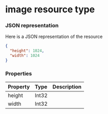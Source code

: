 # image resource type



### JSON representation

Here is a JSON representation of the resource

<!-- {
  "blockType": "resource",
  "optionalProperties": [

  ],
  "@odata.type": "microsoft.graph.image"
}-->

```json
{
  "height": 1024,
  "width": 1024
}

```
### Properties
| Property	   | Type	|Description|
|:---------------|:--------|:----------|
|height|Int32||
|width|Int32||

<!-- uuid: a6bebf06-1af2-4120-98ff-90577bfa790e
2015-10-19 08:46:46 UTC -->
<!-- {
  "type": "#page.annotation",
  "description": "image resource",
  "keywords": "",
  "section": "documentation",
  "tocPath": ""
}-->